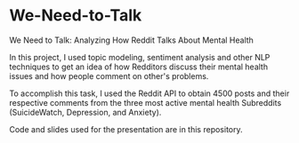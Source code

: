 # We-Need-to-Talk
We Need to Talk: Analyzing How Reddit Talks About Mental Health

In this project, I used topic modeling, sentiment analysis and other NLP techniques to get an idea of how Redditors discuss their mental health issues and how people comment on other's problems.

To accomplish this task, I used the Reddit API to obtain 4500 posts and their respective comments from the three most active mental health Subreddits (SuicideWatch, Depression, and Anxiety).

Code and slides used for the presentation are in this repository.
